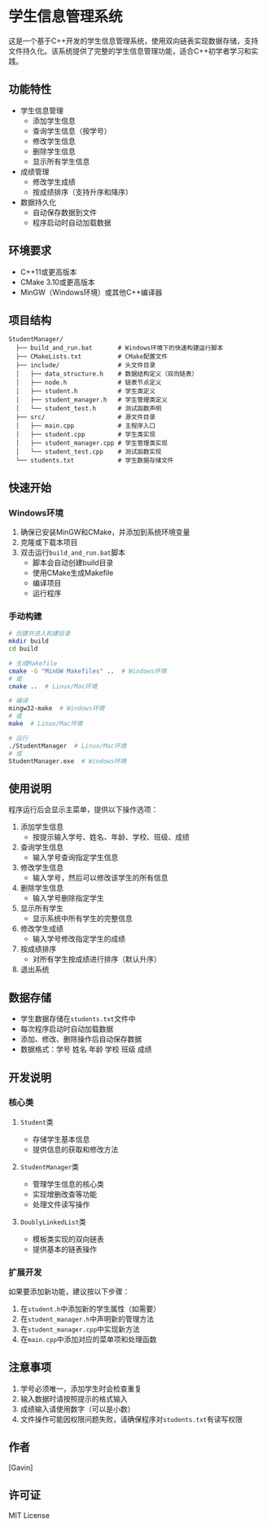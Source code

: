 # 学生信息管理系统

这是一个基于C++开发的学生信息管理系统，使用双向链表实现数据存储，支持文件持久化。该系统提供了完整的学生信息管理功能，适合C++初学者学习和实践。

## 功能特性

- 学生信息管理
  - 添加学生信息
  - 查询学生信息（按学号）
  - 修改学生信息
  - 删除学生信息
  - 显示所有学生信息
- 成绩管理
  - 修改学生成绩
  - 按成绩排序（支持升序和降序）
- 数据持久化
  - 自动保存数据到文件
  - 程序启动时自动加载数据

## 环境要求

- C++11或更高版本
- CMake 3.10或更高版本
- MinGW（Windows环境）或其他C++编译器

## 项目结构

```
StudentManager/
  ├── build_and_run.bat       # Windows环境下的快速构建运行脚本
  ├── CMakeLists.txt          # CMake配置文件
  ├── include/                # 头文件目录
  │   ├── data_structure.h    # 数据结构定义（双向链表）
  │   ├── node.h              # 链表节点定义
  │   ├── student.h           # 学生类定义
  │   ├── student_manager.h   # 学生管理类定义
  │   └── student_test.h      # 测试函数声明
  ├── src/                    # 源文件目录
  │   ├── main.cpp            # 主程序入口
  │   ├── student.cpp         # 学生类实现
  │   ├── student_manager.cpp # 学生管理类实现
  │   └── student_test.cpp    # 测试函数实现
  └── students.txt            # 学生数据存储文件
```

## 快速开始

### Windows环境

1. 确保已安装MinGW和CMake，并添加到系统环境变量
2. 克隆或下载本项目
3. 双击运行`build_and_run.bat`脚本
   - 脚本会自动创建build目录
   - 使用CMake生成Makefile
   - 编译项目
   - 运行程序

### 手动构建

```bash
# 创建并进入构建目录
mkdir build
cd build

# 生成Makefile
cmake -G "MinGW Makefiles" ..  # Windows环境
# 或
cmake ..  # Linux/Mac环境

# 编译
mingw32-make  # Windows环境
# 或
make  # Linux/Mac环境

# 运行
./StudentManager  # Linux/Mac环境
# 或
StudentManager.exe  # Windows环境
```

## 使用说明

程序运行后会显示主菜单，提供以下操作选项：

1. 添加学生信息
   - 按提示输入学号、姓名、年龄、学校、班级、成绩
2. 查询学生信息
   - 输入学号查询指定学生信息
3. 修改学生信息
   - 输入学号，然后可以修改该学生的所有信息
4. 删除学生信息
   - 输入学号删除指定学生
5. 显示所有学生
   - 显示系统中所有学生的完整信息
6. 修改学生成绩
   - 输入学号修改指定学生的成绩
7. 按成绩排序
   - 对所有学生按成绩进行排序（默认升序）
0. 退出系统

## 数据存储

- 学生数据存储在`students.txt`文件中
- 每次程序启动时自动加载数据
- 添加、修改、删除操作后自动保存数据
- 数据格式：学号 姓名 年龄 学校 班级 成绩

## 开发说明

### 核心类

1. `Student`类
   - 存储学生基本信息
   - 提供信息的获取和修改方法

2. `StudentManager`类
   - 管理学生信息的核心类
   - 实现增删改查等功能
   - 处理文件读写操作

3. `DoublyLinkedList`类
   - 模板类实现的双向链表
   - 提供基本的链表操作

### 扩展开发

如果要添加新功能，建议按以下步骤：

1. 在`student.h`中添加新的学生属性（如需要）
2. 在`student_manager.h`中声明新的管理方法
3. 在`student_manager.cpp`中实现新方法
4. 在`main.cpp`中添加对应的菜单项和处理函数

## 注意事项

1. 学号必须唯一，添加学生时会检查重复
2. 输入数据时请按照提示的格式输入
3. 成绩输入请使用数字（可以是小数）
4. 文件操作可能因权限问题失败，请确保程序对`students.txt`有读写权限

## 作者

[Gavin]

## 许可证

MIT License
